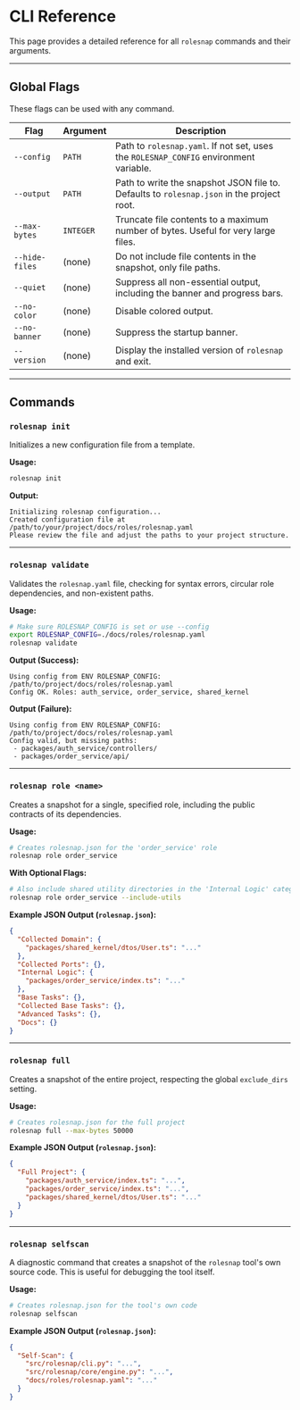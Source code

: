 # CLI Reference

This page provides a detailed reference for all `rolesnap` commands and their arguments.

---

## Global Flags

These flags can be used with any command.

| Flag             | Argument   | Description                                                                                             |
|------------------|------------|---------------------------------------------------------------------------------------------------------|
| `--config`       | `PATH`     | Path to `rolesnap.yaml`. If not set, uses the `ROLESNAP_CONFIG` environment variable.                     |
| `--output`       | `PATH`     | Path to write the snapshot JSON file to. Defaults to `rolesnap.json` in the project root.               |
| `--max-bytes`    | `INTEGER`  | Truncate file contents to a maximum number of bytes. Useful for very large files.                       |
| `--hide-files`   | (none)     | Do not include file contents in the snapshot, only file paths.                                          |
| `--quiet`        | (none)     | Suppress all non-essential output, including the banner and progress bars.                              |
| `--no-color`     | (none)     | Disable colored output.                                                                                 |
| `--no-banner`    | (none)     | Suppress the startup banner.                                                                            |
| `--version`      | (none)     | Display the installed version of `rolesnap` and exit.                                                   |

---

## Commands

### `rolesnap init`

Initializes a new configuration file from a template.

**Usage:**
```bash
rolesnap init
```

**Output:**
```
Initializing rolesnap configuration...
Created configuration file at /path/to/your/project/docs/roles/rolesnap.yaml
Please review the file and adjust the paths to your project structure.
```

---

### `rolesnap validate`

Validates the `rolesnap.yaml` file, checking for syntax errors, circular role dependencies, and non-existent paths.

**Usage:**
```bash
# Make sure ROLESNAP_CONFIG is set or use --config
export ROLESNAP_CONFIG=./docs/roles/rolesnap.yaml
rolesnap validate
```

**Output (Success):**
```
Using config from ENV ROLESNAP_CONFIG: /path/to/project/docs/roles/rolesnap.yaml
Config OK. Roles: auth_service, order_service, shared_kernel
```

**Output (Failure):**
```
Using config from ENV ROLESNAP_CONFIG: /path/to/project/docs/roles/rolesnap.yaml
Config valid, but missing paths:
 - packages/auth_service/controllers/
 - packages/order_service/api/
```

---

### `rolesnap role <name>`

Creates a snapshot for a single, specified role, including the public contracts of its dependencies.

**Usage:**
```bash
# Creates rolesnap.json for the 'order_service' role
rolesnap role order_service
```

**With Optional Flags:**
```bash
# Also include shared utility directories in the 'Internal Logic' category
rolesnap role order_service --include-utils
```

**Example JSON Output (`rolesnap.json`):**
```json
{
  "Collected Domain": {
    "packages/shared_kernel/dtos/User.ts": "..."
  },
  "Collected Ports": {},
  "Internal Logic": {
    "packages/order_service/index.ts": "..."
  },
  "Base Tasks": {},
  "Collected Base Tasks": {},
  "Advanced Tasks": {},
  "Docs": {}
}
```

---

### `rolesnap full`

Creates a snapshot of the entire project, respecting the global `exclude_dirs` setting.

**Usage:**
```bash
# Creates rolesnap.json for the full project
rolesnap full --max-bytes 50000
```

**Example JSON Output (`rolesnap.json`):**
```json
{
  "Full Project": {
    "packages/auth_service/index.ts": "...",
    "packages/order_service/index.ts": "...",
    "packages/shared_kernel/dtos/User.ts": "..."
  }
}
```

---

### `rolesnap selfscan`

A diagnostic command that creates a snapshot of the `rolesnap` tool's own source code. This is useful for debugging the tool itself.

**Usage:**
```bash
# Creates rolesnap.json for the tool's own code
rolesnap selfscan
```

**Example JSON Output (`rolesnap.json`):**
```json
{
  "Self-Scan": {
    "src/rolesnap/cli.py": "...",
    "src/rolesnap/core/engine.py": "...",
    "docs/roles/rolesnap.yaml": "..."
  }
}
```
